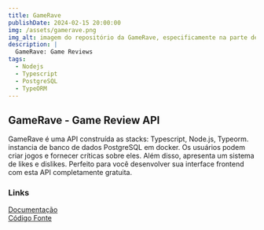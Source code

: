 ```yaml
---
title: GameRave
publishDate: 2024-02-15 20:00:00
img: /assets/gamerave.png
img_alt: imagem do repositório da GameRave, especificamente na parte de documentação da api.
description: |
  GameRave: Game Reviews
tags:
  - Nodejs
  - Typescript
  - PostgreSQL
  - TypeORM
---
```


## GameRave - Game Review API

GameRave é uma API construída as stacks: Typescript, Node.js, Typeorm. instancia de banco de dados PostgreSQL em docker. Os usuários podem criar jogos e fornecer críticas sobre eles. Além disso, apresenta um sistema de likes e dislikes. Perfeito para você desenvolver sua interface frontend com esta API completamente gratuita.

### Links

<a href="https://github.com/marcelldac/GameRave?tab=readme-ov-file#gamerave-api-documentation" target="_blank">Documentação</a>
<br/>
<a href="https://github.com/marcelldac/GameRave?tab=readme-ov-file#-------------------------------------------------------------" target="_blank">Código Fonte</a>
